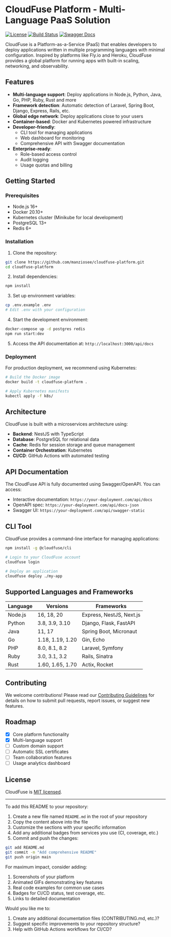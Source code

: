 # CloudFuse Platform - Multi-Language PaaS Solution
[![License](https://img.shields.io/badge/license-MIT-blue.svg)](LICENSE)
[![Build Status](https://img.shields.io/github/actions/workflow/status/manziosee/cloudfuse-platform/ci.yml)](https://github.com/manziosee/cloudfuse-platform/actions)
[![Swagger Docs](https://img.shields.io/badge/docs-swagger-brightgreen)](https://cloudfuse.io/api/docs)

CloudFuse is a Platform-as-a-Service (PaaS) that enables developers to deploy applications written in multiple programming languages with minimal configuration. Inspired by platforms like Fly.io and Heroku, CloudFuse provides a global platform for running apps with built-in scaling, networking, and observability.

## Features

- **Multi-language support**: Deploy applications in Node.js, Python, Java, Go, PHP, Ruby, Rust and more
- **Framework detection**: Automatic detection of Laravel, Spring Boot, Django, Express, Rails, etc.
- **Global edge network**: Deploy applications close to your users
- **Container-based**: Docker and Kubernetes powered infrastructure
- **Developer-friendly**:
  - CLI tool for managing applications
  - Web dashboard for monitoring
  - Comprehensive API with Swagger documentation
- **Enterprise-ready**:
  - Role-based access control
  - Audit logging
  - Usage quotas and billing

## Getting Started

### Prerequisites

- Node.js 16+
- Docker 20.10+
- Kubernetes cluster (Minikube for local development)
- PostgreSQL 13+
- Redis 6+

### Installation

1. Clone the repository:
```bash
git clone https://github.com/manziosee/cloudfuse-platform.git
cd cloudfuse-platform
```

2. Install dependencies:
```bash
npm install
```

3. Set up environment variables:
```bash
cp .env.example .env
# Edit .env with your configuration
```

4. Start the development environment:
```bash
docker-compose up -d postgres redis
npm run start:dev
```

5. Access the API documentation at: `http://localhost:3000/api/docs`

### Deployment

For production deployment, we recommend using Kubernetes:

```bash
# Build the Docker image
docker build -t cloudfuse-platform .

# Apply Kubernetes manifests
kubectl apply -f k8s/
```

## Architecture

CloudFuse is built with a microservices architecture using:

- **Backend**: NestJS with TypeScript
- **Database**: PostgreSQL for relational data
- **Cache**: Redis for session storage and queue management
- **Container Orchestration**: Kubernetes
- **CI/CD**: GitHub Actions with automated testing

## API Documentation

The CloudFuse API is fully documented using Swagger/OpenAPI. You can access:

- Interactive documentation: `https://your-deployment.com/api/docs`
- OpenAPI spec: `https://your-deployment.com/api/docs-json`
- Swagger UI: `https://your-deployment.com/api/swagger-static`

## CLI Tool

CloudFuse provides a command-line interface for managing applications:

```bash
npm install -g @cloudfuse/cli

# Login to your CloudFuse account
cloudfuse login

# Deploy an application
cloudfuse deploy ./my-app
```

## Supported Languages and Frameworks

| Language | Versions | Frameworks |
|----------|----------|------------|
| Node.js  | 16, 18, 20 | Express, NestJS, Next.js |
| Python   | 3.8, 3.9, 3.10 | Django, Flask, FastAPI |
| Java     | 11, 17 | Spring Boot, Micronaut |
| Go       | 1.18, 1.19, 1.20 | Gin, Echo |
| PHP      | 8.0, 8.1, 8.2 | Laravel, Symfony |
| Ruby     | 3.0, 3.1, 3.2 | Rails, Sinatra |
| Rust     | 1.60, 1.65, 1.70 | Actix, Rocket |

## Contributing

We welcome contributions! Please read our [Contributing Guidelines](CONTRIBUTING.md) for details on how to submit pull requests, report issues, or suggest new features.

## Roadmap

- [x] Core platform functionality
- [x] Multi-language support
- [ ] Custom domain support
- [ ] Automatic SSL certificates
- [ ] Team collaboration features
- [ ] Usage analytics dashboard

## License

CloudFuse is [MIT licensed](LICENSE).

---

To add this README to your repository:

1. Create a new file named `README.md` in the root of your repository
2. Copy the content above into the file
3. Customize the sections with your specific information
4. Add any additional badges from services you use (CI, coverage, etc.)
5. Commit and push the changes:

```bash
git add README.md
git commit -m "Add comprehensive README"
git push origin main
```

For maximum impact, consider adding:
1. Screenshots of your platform
2. Animated GIFs demonstrating key features
3. Real code examples for common use cases
4. Badges for CI/CD status, test coverage, etc.
5. Links to detailed documentation

Would you like me to:
1. Create any additional documentation files (CONTRIBUTING.md, etc.)?
2. Suggest specific improvements to your repository structure?
3. Help with GitHub Actions workflows for CI/CD?